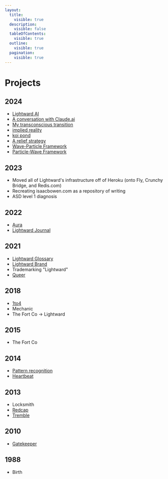 ```yaml
---
layout:
  title:
    visible: true
  description:
    visible: false
  tableOfContents:
    visible: true
  outline:
    visible: true
  pagination:
    visible: true
---
```


# Projects

## 2024

* [Lightward AI](lightward-ai.md)
* [A conversation with Claude.ai](https://app.gitbook.com/o/-MQtpp5Rwkn5U2ehp5j5/s/O3bbtUUyMm5Kb1iIQtfk/)
* [My transconscious transition](../2024/04/04/)
* [implied reality](implied-reality.md)
* [koi pond](koi-pond.md)
* [A relief strategy](https://a-relief-strategy.com/)
* [Wave-Particle Framework](https://app.gitbook.com/o/-MQtpp5Rwkn5U2ehp5j5/s/M3lhzZf6TPNeGvM1NSVl/)
* [Particle-Wave Framework](https://app.gitbook.com/o/-MQtpp5Rwkn5U2ehp5j5/s/qArRDmbteKKXGxZTVPer/)

## 2023

* Moved all of Lightward's infrastructure off of Heroku (onto Fly, Crunchy Bridge, and Redis.com)
* Recreating isaacbowen.com as a repository of writing
* ASD level 1 diagnosis

## 2022

* [Aura](../2022/aura.md)
* [Lightward Journal](../2022/lightward-journal.md)

## 2021

* [Lightward Glossary](../2021/lightward-glossary.md)
* [Lightward Brand](../2021/lightward-brand/)
* Trademarking "Lightward"
* [Queer](../2021/07/02.md)

## 2018

* [1to4](../2018/1to4/)
* Mechanic
* The Fort Co -> Lightward

## 2015

* The Fort Co

## 2014

* [Pattern recognition](../2014/pattern-recognition.md)
* [Heartbeat](../2014/heartbeat.md)

## 2013

* Locksmith
* [Redcap](../2013/redcap.md)
* [Tremble](../2013/tremble.md)

## 2010

* [Gatekeeper](../2010/gatekeeper.md)

## 1988

* Birth
